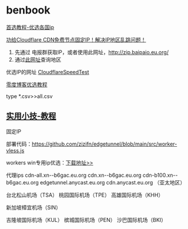 # benbook

[首选教程-优选各国ip](https://www.youtube.com/watch?v=59THrmJhmAw)

[功给Cloudflare CDN免费节点固定IP！解决IP地区乱跳问题！](https://www.youtube.com/watch?v=t8KaA0tuhT0)

1. 先通过 电报群获取IP，或者使用此网址，http://zip.baipaio.eu.org/
2. 通过[此网址](https://www.ipaddress.com/bulk-ip-lookup)查询地区

优选IP的网址
[CloudflareSpeedTest](https://github.com/XIU2/CloudflareSpeedTest)

[零度博客优选教程](https://www.freedidi.com/10143.html)

type *.csv>>all.csv


## [实用小技-教程](https://jdssl.top/index.php/2023/07/21/2023vpn/)
固定IP

部署代码：https://github.com/zizifn/edgetunnel/blob/main/src/worker-vless.js

workers win专用ip优选：[下载地址>>](https://jdssl.top/wp-content/uploads/2023/07/works%E4%B8%93%E7%94%A8ip%E4%BC%98%E9%80%89.zip)



代理ips
cdn-all.xn--b6gac.eu.org
cdn.xn--b6gac.eu.org 
cdn-b100.xn--b6gac.eu.org 
edgetunnel.anycast.eu.org 
cdn.anycast.eu.org （亚太地区）

台北松山机场（TSA）
桃园国际机场（TPE）
高雄国际机场（KHH）

新加坡樟宜机场（SIN）

吉隆坡国际机场（KUL）
槟城国际机场（PEN）
沙巴国际机场（BKI）
